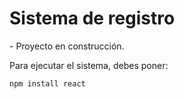 <h1>Sistema de registro</h1>
- Proyecto en construcción. 

Para ejecutar el sistema, debes poner:

```npm install react```
